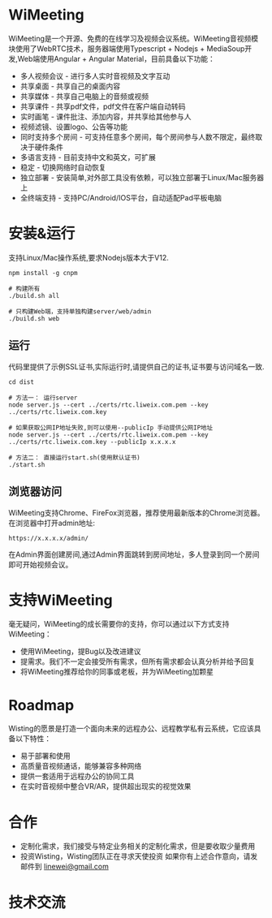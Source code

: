 # WiMeeting
WiMeeting是一个开源、免费的在线学习及视频会议系统。WiMeeting音视频模块使用了WebRTC技术，服务器端使用Typescript + Nodejs + MediaSoup开发,Web端使用Angular + Angular Material，目前具备以下功能：
* 多人视频会议 - 进行多人实时音视频及文字互动
* 共享桌面 - 共享自己的桌面内容
* 共享媒体 - 共享自己电脑上的音频或视频
* 共享课件 - 共享pdf文件，pdf文件在客户端自动转码
* 实时画笔 - 课件批注、添加内容，并共享给其他参与人
* 视频滤镜、设置logo、公告等功能
* 同时支持多个房间 - 可支持任意多个房间，每个房间参与人数不限定，最终取决于硬件条件
* 多语言支持 - 目前支持中文和英文，可扩展
* 稳定 - 切换网络时自动恢复
* 独立部署 - 安装简单,对外部工具没有依赖，可以独立部署于Linux/Mac服务器上
* 全终端支持 - 支持PC/Android/IOS平台，自动适配Pad平板电脑

# 安装&运行
支持Linux/Mac操作系统,要求Nodejs版本大于V12.
```
npm install -g cnpm

# 构建所有
./build.sh all

# 只构建Web端，支持单独构建server/web/admin
./build.sh web
```

## 运行
代码里提供了示例SSL证书,实际运行时,请提供自己的证书,证书要与访问域名一致.
```
cd dist

# 方法一： 运行server
node server.js --cert ../certs/rtc.liweix.com.pem --key ../certs/rtc.liweix.com.key

# 如果获取公网IP地址失败,则可以使用--publicIp 手动提供公网IP地址
node server.js --cert ../certs/rtc.liweix.com.pem --key ../certs/rtc.liweix.com.key --publicIp x.x.x.x

# 方法二： 直接运行start.sh(使用默认证书)
./start.sh
```

## 浏览器访问
WiMeeting支持Chrome、FireFox浏览器，推荐使用最新版本的Chrome浏览器。
在浏览器中打开admin地址:
```
https://x.x.x.x/admin/
```

在Admin界面创建房间,通过Admin界面跳转到房间地址，多人登录到同一个房间即可开始视频会议。

# 支持WiMeeting
毫无疑问，WiMeeting的成长需要你的支持，你可以通过以下方式支持WiMeeting：
* 使用WiMeeting，提Bug以及改进建议
* 提需求。我们不一定会接受所有需求，但所有需求都会认真分析并给予回复
* 将WiMeeting推荐给你的同事或老板，并为WiMeeting加颗星

# Roadmap
Wisting的愿景是打造一个面向未来的远程办公、远程教学私有云系统，它应该具备以下特性：
* 易于部署和使用
* 高质量音视频通话，能够兼容多种网络
* 提供一套适用于远程办公的协同工具
* 在实时音视频中整合VR/AR，提供超出现实的视觉效果

# 合作
* 定制化需求，我们接受与特定业务相关的定制化需求，但是要收取少量费用
* 投资Wisting，Wisting团队正在寻求天使投资
如果你有上述合作意向，请发邮件到 linewei@gmail.com

# 技术交流